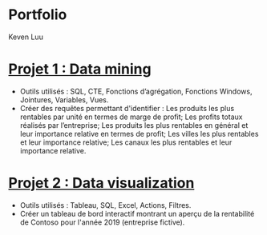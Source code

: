 # Portfolio
Keven Luu

# [Projet 1 : Data mining](https://github.com/Keven-Luu/Portfolio-projects/blob/main/Data%20mining%20project%20with%20SQL%20(part%201).sql)
* Outils utilisés : SQL, CTE, Fonctions d’agrégation, Fonctions Windows, Jointures, Variables, Vues.
* Créer des requêtes permettant d'identifier : Les produits les plus rentables par unité en termes de marge de profit; Les profits totaux réalisés par l’entreprise; Les produits les plus rentables en général et leur importance relative en termes de profit; Les villes les plus rentables et leur importance relative; Les canaux les plus rentables et leur importance relative.

# [Projet 2 : Data visualization](https://public.tableau.com/app/profile/keven.luu/viz/Contoso2009Tableaudebordinteractif/Contoso2009Tableaudebordinteractif)
* Outils utilisés : Tableau, SQL, Excel, Actions, Filtres.
* Créer un tableau de bord interactif montrant un aperçu de la rentabilité de Contoso pour l'année 2019 (entreprise fictive).
